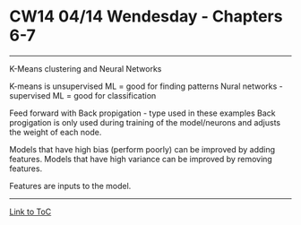# CW14 04/14 Wendesday - Chapters 6-7
---
K-Means clustering and Neural Networks

K-means is unsupervised ML = good for finding patterns
Nural networks - supervised ML = good for classification

Feed forward with Back propigation - type used in these examples
Back progigation is only used during training of the model/neurons and adjusts the weight of each node.

Models that have high bias (perform poorly) can be improved by adding features.
Models that have high variance can be improved by removing features.

Features are inputs to the model.

---
[Link to ToC](https://github.com/rafkruczkowski/journal)
